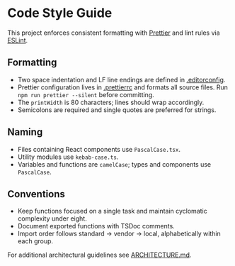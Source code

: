 # Code Style Guide

This project enforces consistent formatting with
[Prettier](https://prettier.io/) and lint rules via
[ESLint](https://eslint.org/).

## Formatting

- Two space indentation and LF line endings are defined in
  [.editorconfig](../.editorconfig).
- Prettier configuration lives in [.prettierrc](../.prettierrc) and formats all
  source files. Run `npm run prettier --silent` before committing.
- The `printWidth` is 80 characters; lines should wrap accordingly.
- Semicolons are required and single quotes are preferred for strings.

## Naming

- Files containing React components use `PascalCase.tsx`.
- Utility modules use `kebab-case.ts`.
- Variables and functions are `camelCase`; types and components use
  `PascalCase`.

## Conventions

- Keep functions focused on a single task and maintain cyclomatic complexity
  under eight.
- Document exported functions with TSDoc comments.
- Import order follows standard → vendor → local, alphabetically within each
  group.

For additional architectural guidelines see [ARCHITECTURE.md](ARCHITECTURE.md).
